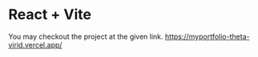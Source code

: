 # React + Vite
You may checkout the project at the given link.
https://myportfolio-theta-virid.vercel.app/

